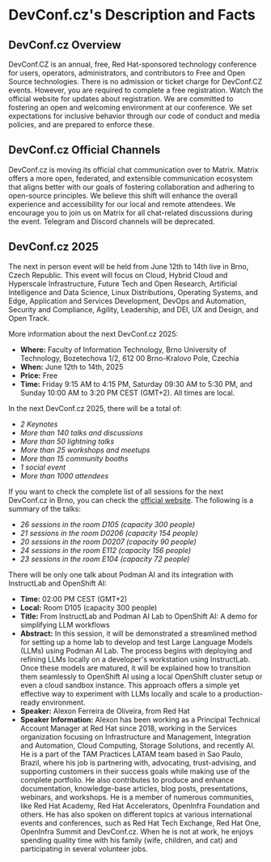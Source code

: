 # DevConf.cz's Description and Facts #

## DevConf.cz Overview ##

DevConf.CZ is an annual, free, Red Hat-sponsored technology conference for users, operators, administrators, and contributors to Free and Open Source technologies. There is no admission or ticket charge for DevConf.CZ events. However, you are required to complete a free registration. Watch the official website for updates about registration. We are committed to fostering an open and welcoming environment at our conference. We set expectations for inclusive behavior through our code of conduct and media policies, and are prepared to enforce these.

## DevConf.cz Official Channels ##

DevConf.cz is moving its official chat communication over to Matrix. Matrix offers a more open, federated, and extensible communication ecosystem that aligns better with our goals of fostering collaboration and adhering to open-source principles. We believe this shift will enhance the overall experience and accessibility for our local and remote attendees. We encourage you to join us on Matrix for all chat-related discussions during the event. Telegram and Discord channels will be deprecated.

## DevConf.cz 2025 ##

The next in person event will be held from June 12th to 14th live in Brno, Czech Republic. This event will focus on Cloud, Hybrid Cloud and Hyperscale Infrastructure, Future Tech and Open Research, Artificial Intelligence and Data Science, Linux Distributions, Operating Systems, and Edge, Application and Services Development, DevOps and Automation, Security and Compliance, Agility, Leadership, and DEI, UX and Design, and Open Track.

More information about the next DevConf.cz 2025:

- **Where:** Faculty of Information Technology, Brno University of Technology, Bozetechova 1/2, 612 00 Brno-Kralovo Pole, Czechia
- **When:** June 12th to 14th, 2025
- **Price:** Free
- **Time:** Friday 9:15 AM to 4:15 PM, Saturday 09:30 AM to 5:30 PM, and Sunday 10:00 AM to 3:20 PM CEST (GMT+2). All times are local.

In the next DevConf.cz 2025, there will be a total of:

- *2 Keynotes*
- *More than 140 talks and discussions*
- *More than 50 lightning talks*
- *More than 25 workshops and meetups*
- *More than 15 community booths*
- *1 social event*
- *More than 1000 attendees*


If you want to check the complete list of all sessions for the next DevConf.cz in Brno, you can check the [official website](https://www.devconf.info/cz/schedule/). The following is a summary of the talks:

- *26 sessions in the room D105 (capacity 300 people)*
- *21 sessions in the room D0206 (capacity 154 people)*
- *20 sessions in the room D0207 (capacity 90 people)*
- *24 sessions in the room E112 (capacity 156 people)*
- *23 sessions in the room E104 (capacity 72 people)*

There will be only one talk about Podman AI and its integration with InstructLab and OpenShift AI:

- **Time:** 02:00 PM CEST (GMT+2)
- **Local:** Room D105 (capacity 300 people)
- **Title:** From InstructLab and Podman AI Lab to OpenShift AI: A demo for simplifying LLM workflows 
- **Abstract:** In this session, it will be demonstrated a streamlined method for setting up a home lab to develop and test Large Language Models (LLMs) using Podman AI Lab. The process begins with deploying and refining LLMs locally on a developer's workstation using InstructLab. Once these models are matured, it will be explained how to transition them seamlessly to OpenShift AI using a local OpenShift cluster setup or even a cloud sandbox instance. This approach offers a simple yet effective way to experiment with LLMs locally and scale to a production-ready environment.
- **Speaker:** Alexon Ferreira de Oliveira, from Red Hat
- **Speaker Information:** Alexon has been working as a Principal Technical Account Manager at Red Hat since 2018, working in the Services organization focusing on Infrastructure and Management, Integration and Automation, Cloud Computing, Storage Solutions, and recently AI. He is a part of the TAM Practices LATAM team based in Sao Paulo, Brazil, where his job is partnering with, advocating, trust-advising, and supporting customers in their success goals while making use of the complete portfolio. He also contributes to produce and enhance documentation, knowledge-base articles, blog posts, presentations, webinars, and workshops. He is a member of numerous communities, like Red Hat Academy, Red Hat Accelerators, OpenInfra Foundation and others. He has also spoken on different topics at various international events and conferences, such as Red Hat Tech Exchange, Red Hat One, OpenInfra Summit and DevConf.cz. When he is not at work, he enjoys spending quality time with his family (wife, children, and cat) and participating in several volunteer jobs.
